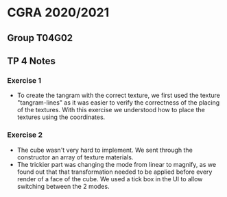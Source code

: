 # CGRA 2020/2021

## Group T04G02

## TP 4 Notes

### Exercise 1

- To create the tangram with the correct texture, we first used the texture "tangram-lines" as it was easier to verify the correctness of the placing of the textures. With this exercise we understood how to place the textures using the coordinates.

### Exercise 2
- The cube wasn't very hard to implement. We sent through the constructor an array of texture materials.
- The trickier part was changing the mode from linear to magnify, as we found out that that transformation needed to be applied before every render of a face of the cube. We used a tick box in the UI to allow switching between the 2 modes.